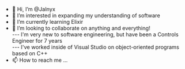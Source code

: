 - 👋 Hi, I’m @Jalnyx
- 👀 I’m interested in expanding my understanding of software
- 🌱 I’m currently learning Elixir
- 💞️ I’m looking to collaborate on anything and everything! <br/>
--- I'm very new to software engineering, but have been a Controls Engineer for 7 years <br/>
--- I've worked inside of Visual Studio on object-oriented programs based on C++  <br/>
- 📫 How to reach me ...

<!---
Jalnyx/Jalnyx is a ✨ special ✨ repository because its `README.md` (this file) appears on your GitHub profile.
You can click the Preview link to take a look at your changes.
--->

